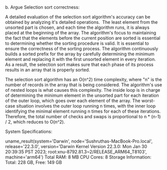 b. Argue Selection sort correctness:

A detailed evaluation of the selection sort algorithm's accuracy can be obtained by analyzing it's detailed operations.  The least element from the unsorted part is chosen, and each time the algorithm runs, it is always placed at the beginning of the array. The algorithm's focus to maintaining the fact that the elements before the current position are sorted is essential to determining whether the sorting procedure is valid. It is essential to ensure the correctness of the sorting process. The algorithm continuously builds a sorted prefix for the array by carefully determining the minimum element and replacing it with the first unsorted element in every iteration. As a result, the selection sort makes sure that each phase of its process results in an array that is properly sorted. 

The selection sort algorithm has an O(n^2) time complexity, where "n" is the number of records in the array that is being considered. The algorithm's use of nested loops is what causes this complexity. The inside loop is in charge of determining the minimum element in the unsorted part for each iteration of the outer loop, which goes over each element of the array. The worst-case situation involves the outer loop running n times, with the inner loop identifying the minimal element running n times for each of these iterations.
Therefore, the total number of checks and swaps is proportional to n * (n-1) / 2, which reduces to O(n^2). 

System Specifications:

uname_result(system='Darwin', node='Sushruthas-MacBook-Pro.local', release='22.3.0', version='Darwin Kernel Version 22.3.0: Mon Jan 30 20:39:35 PST 2023; root:xnu-8792.81.3~2/RELEASE_ARM64_T8103', machine='arm64')
Total RAM: 8 MB
CPU Cores: 8
Storage Information: Total: 228 GB, Free: 149 GB
